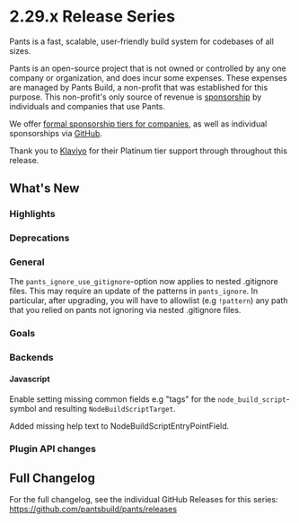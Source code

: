 # 2.29.x Release Series

Pants is a fast, scalable, user-friendly build system for codebases of all sizes.

Pants is an open-source project that is not owned or controlled by any one company or organization, and does incur some expenses. These expenses are managed by Pants Build, a non-profit that was established for this purpose. This non-profit's only source of revenue is [sponsorship](https://www.pantsbuild.org/sponsorship) by individuals and companies that use Pants.

We offer [formal sponsorship tiers for companies](https://www.pantsbuild.org/sponsorship), as well as individual sponsorships via [GitHub](https://github.com/sponsors/pantsbuild).

Thank you to [Klaviyo](https://www.klaviyo.com/) for their Platinum tier support through throughout this release.

## What's New

### Highlights

### Deprecations

### General

The `pants_ignore_use_gitignore`-option now applies to nested .gitignore files.
This may require an update of the patterns in `pants_ignore`. In particular, after upgrading, you will have to allowlist (e.g `!pattern`) any path that you relied on pants not ignoring via nested .gitignore files.

### Goals

### Backends

#### Javascript

Enable setting missing common fields e.g "tags" for the `node_build_script`-symbol and resulting `NodeBuildScriptTarget`.

Added missing help text to NodeBuildScriptEntryPointField.

### Plugin API changes

## Full Changelog

For the full changelog, see the individual GitHub Releases for this series: <https://github.com/pantsbuild/pants/releases>